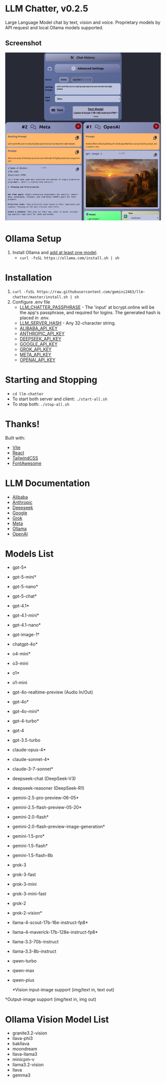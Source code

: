 # LLM Chatter, v0.2.5

Large Language Model chat by text, vision and voice. Proprietary models by API request and local Ollama models supported.

## Screenshot

![Screenshot of LLM Chatter](screenshot.png)

# Ollama Setup

1. Install Ollama and [add at least one model](https://www.ollama.ai/library).
   - `curl -fsSL https://ollama.com/install.sh | sh`

# Installation

1. `curl -fsSL https://raw.githubusercontent.com/gemini2463/llm-chatter/master/install.sh | sh`
2. Configure .env file
   - [LLM_CHATTER_PASSPHRASE](https://bcrypt.online/) - The 'input' at bcrypt.online will be the app's passphrase, and required for logins. The generated hash is placed in .env.
   - [LLM_SERVER_HASH](https://duckduckgo.com/?q=generate+password+32+characters) - Any 32-character string.
   - [ALIBABA_API_KEY](https://modelstudio.console.alibabacloud.com/)
   - [ANTHROPIC_API_KEY](https://www.anthropic.com/api)
   - [DEEPSEEK_API_KEY](https://platform.deepseek.com/api_keys)
   - [GOOGLE_API_KEY](https://ai.google.dev/gemini-api/docs/billing)
   - [GROK_API_KEY](https://console.x.ai/)
   - [META_API_KEY](https://llama.developer.meta.com/)
   - [OPENAI_API_KEY](https://platform.openai.com/account/billing)

# Starting and Stopping

- `cd llm-chatter`
- To start both server and client: `./start-all.sh`
- To stop both: `./stop-all.sh`

# Thanks!

Built with:

- [Vite](https://vitejs.dev/)
- [React](https://react.dev/)
- [TailwindCSS](https://tailwindcss.com/)
- [FontAwesome](https://fontawesome.com/)

# LLM Documentation
- [Alibaba](https://www.alibabacloud.com/help/en/model-studio/model-api-reference)
- [Anthropic](https://docs.anthropic.com/)
- [Deepseek](https://api-docs.deepseek.com/)
- [Google](https://ai.google.dev/gemini-api/docs)
- [Grok](https://docs.x.ai/docs)
- [Meta](https://llama.developer.meta.com/docs)
- [Ollama](https://github.com/jmorganca/ollama/blob/main/docs/api.md)
- [OpenAI](https://platform.openai.com/docs/overview)

# Models List

- gpt-5\*
- gpt-5-mini\*
- gpt-5-nano\*
- gpt-5-chat\*
- gpt-4.1\*
- gpt-4.1-mini\*
- gpt-4.1-nano\*
- gpt-image-1†
- chatgpt-4o\*
- o4-mini\*
- o3-mini
- o1\*
- o1-mini
- gpt-4o-realtime-preview (Audio In/Out)
- gpt-4o\*
- gpt-4o-mini\*
- gpt-4-turbo\*
- gpt-4
- gpt-3.5-turbo
- claude-opus-4\*
- claude-sonnet-4\*
- claude-3-7-sonnet\*
- deepseek-chat (DeepSeek-V3)
- deepseek-reasoner (DeepSeek-R1)
- gemini-2.5-pro-preview-06-05\*
- gemini-2.5-flash-preview-05-20\*
- gemini-2.0-flash\*
- gemini-2.0-flash-preview-image-generation†
- gemini-1.5-pro\*
- gemini-1.5-flash\*
- gemini-1.5-flash-8b
- grok-3
- grok-3-fast
- grok-3-mini
- grok-3-mini-fast
- grok-2
- grok-2-vision\*
- llama-4-scout-17b-16e-instruct-fp8\*
- llama-4-maverick-17b-128e-instruct-fp8\*
- llama-3.3-70b-instruct
- llama-3.3-8b-instruct
- qwen-turbo
- qwen-max
- qwen-plus

  \*Vision input-image support (img/text in, text out)

†Output-image support (img/text in, img out)

# Ollama Vision Model List

- granite3.2-vision
- llava-phi3
- bakllava
- moondream
- llava-llama3
- minicpm-v
- llama3.2-vision
- llava
- gemma3
